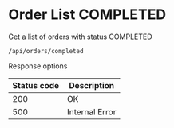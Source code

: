 Order List COMPLETED
===================

Get a list of orders with status COMPLETED

```shell title="Method <span class='color-method'>GET</span>"
/api/orders/completed
```

Response options

| Status code                          | Description    |
|--------------------------------------|----------------|
| <span class='color-200'>200</span>   | OK             |
| <span class='color-error'>500</span> | Internal Error |